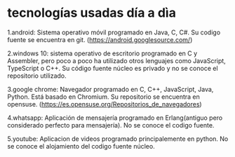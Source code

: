 # tecnologías usadas día a dìa

1.android: Sistema operativo móvil programado en Java, C, C#. Su codigo fuente se encuentra en git. (https://android.googlesource.com/)

2.windows 10: sistema operativo de escritorio programado en C y Assembler, pero poco a poco ha utilizado otros lenguajes como  JavaScript, TypeScript o C++. Su código fuente núcleo es privado y no se conoce el repositorio utilizado.

3.google chrome: Navegador programado en C, C++, JavaScript, Java, Python. Está basado en Chromium. Su repositorio se encuentra en opensuse. (https://es.opensuse.org/Repositorios_de_navegadores)

4.whatsapp: Aplicación de mensajería programado en Erlang(antiguo pero considerado perfecto para mensajería). No se conoce el codigo fuente.

5.youtube: Aplicacion de videos programado principalemente en python. No se conoce el alojamiento del codigo fuente núcleo.

